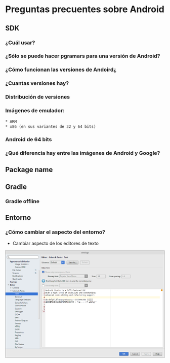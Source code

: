 # Preguntas precuentes sobre Android

## SDK

### ¿Cuál usar?

### ¿Sólo se puede hacer pgramars para una versión de Android?

### ¿Cómo funcionan las versiones de Andoird¿

### ¿Cuantas versiones hay?

### Distribución de versiones

### Imágenes de emulador:
	* ARM
	* x86 (en sus variantes de 32 y 64 bits)

### Android de 64 bits

### ¿Qué diferencia hay entre las imágenes de Android y Google?


## Package name

## Gradle

### Gradle offline

## Entorno

### ¿Cómo cambiar el aspecto del entorno?

* Cambiar aspecto de los editores de texto

![CambiarFonts](./imagenes/CambiarFontSize.png)
